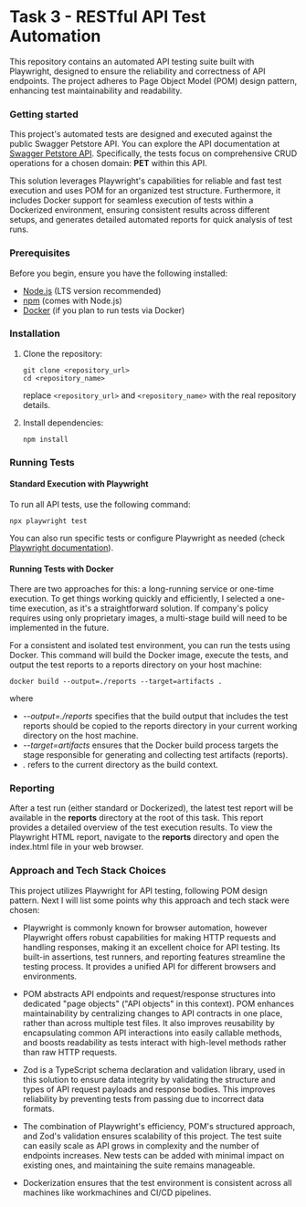 # Task 3 - RESTful API Test Automation

This repository contains an automated API testing suite built with Playwright, designed to ensure the reliability and correctness of API endpoints. The project adheres to Page Object Model (POM) design pattern, enhancing test maintainability and readability.

### Getting started
This project's automated tests are designed and executed against the public Swagger Petstore API. You can explore the API documentation at [Swagger Petstore API](https://github.com/swagger-api/swagger-petstore). Specifically, the tests focus on comprehensive CRUD operations for a chosen domain: **PET** within this API. 

This solution leverages Playwright's capabilities for reliable and fast test execution and uses POM for an organized test structure. Furthermore, it includes Docker support for seamless execution of tests within a Dockerized environment, ensuring consistent results across different setups, and generates detailed automated reports for quick analysis of test runs.

### Prerequisites
Before you begin, ensure you have the following installed:
* [Node.js](https://nodejs.org/en/download/) (LTS version recommended)
* [npm](https://www.npmjs.com/get-npm) (comes with Node.js)
* [Docker](https://www.docker.com/get-started) (if you plan to run tests via Docker)

### Installation
1. Clone the repository:
    ```
    git clone <repository_url>
    cd <repository_name>
    ```
    replace `<repository_url>` and `<repository_name>` with the real repository details.

2. Install dependencies:
    ```
    npm install
    ```

### Running Tests
#### Standard Execution with Playwright
To run all API tests, use the following command: 
```
npx playwright test
```

You can also run specific tests or configure Playwright as needed (check [Playwright documentation](https://playwright.dev/docs/running-tests#running-tests)).

#### Running Tests with Docker
There are two approaches for this: a long-running service or one-time execution.
To get things working quickly and efficiently, I selected a one-time execution, as it's a straightforward solution. If company's policy requires using only proprietary images, a multi-stage build will need to be implemented in the future.

For a consistent and isolated test environment, you can run the tests using Docker. This command will build the Docker image, execute the tests, and output the test reports to a reports directory on your host machine:
```
docker build --output=./reports --target=artifacts .
```

where 
* *--output=./reports* specifies that the build output that includes the test reports should be copied to the reports directory in your current working directory on the host machine.
* *--target=artifacts* ensures that the Docker build process targets the stage responsible for generating and collecting test artifacts (reports).
* *.* refers to the current directory as the build context.

### Reporting
After a test run (either standard or Dockerized), the latest test report will be available in the **reports** directory at the root of this task. This report provides a detailed overview of the test execution results. To view the Playwright HTML report, navigate to the **reports** directory and open the index.html file in your web browser.

### Approach and Tech Stack Choices
This project utilizes Playwright for API testing, following POM design pattern. Next I will list some points why this approach and tech stack were chosen:

* Playwright is commonly known for browser automation, however Playwright offers robust capabilities for making HTTP requests and handling responses, making it an excellent choice for API testing. Its built-in assertions, test runners, and reporting features streamline the testing process. It provides a unified API for different browsers and environments.

* POM abstracts API endpoints and request/response structures into dedicated "page objects" ("API objects" in this context). POM enhances maintainability by centralizing changes to API contracts in one place, rather than across multiple test files. It also improves reusability by encapsulating common API interactions into easily callable methods, and boosts readability as tests interact with high-level methods rather than raw HTTP requests.

* Zod is a TypeScript schema declaration and validation library, used in this solution to ensure data integrity by validating the structure and types of API request payloads and response bodies. This improves reliability by preventing tests from passing due to incorrect data formats.

* The combination of Playwright's efficiency, POM's structured approach, and Zod's validation ensures scalability of this project. The test suite can easily scale as API grows in complexity and the number of endpoints increases. New tests can be added with minimal impact on existing ones, and maintaining the suite remains manageable.

* Dockerization ensures that the test environment is consistent across all machines like workmachines and CI/CD pipelines.